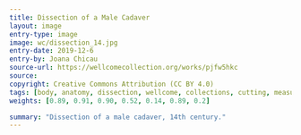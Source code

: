 ```yaml
---
title: Dissection of a Male Cadaver
layout: image
entry-type: image
image: wc/dissection_14.jpg
entry-date: 2019-12-6
entry-by: Joana Chicau
source-url: https://wellcomecollection.org/works/pjfw5hkc
source:
copyright: Creative Commons Attribution (CC BY 4.0)
tags: [body, anatomy, dissection, wellcome, collections, cutting, measurement]
weights: [0.89, 0.91, 0.90, 0.52, 0.14, 0.89, 0.2]

summary: "Dissection of a male cadaver, 14th century."
---
```


